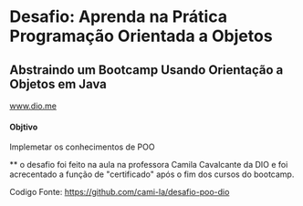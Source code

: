 # Desafio: Aprenda na Prática Programação Orientada a Objetos
## Abstraindo um Bootcamp Usando Orientação a Objetos em Java
www.dio.me

#### Objtivo
Implemetar os conhecimentos de POO

** o desafio foi feito na aula na professora Camila Cavalcante da DIO e foi acrecentado a função de "certificado" após o fim dos cursos do bootcamp.
 
Codigo Fonte: https://github.com/cami-la/desafio-poo-dio